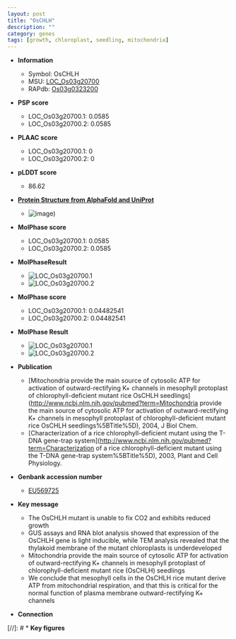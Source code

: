```yaml
---
layout: post
title: "OsCHLH"
description: ""
category: genes
tags: [growth, chloroplast, seedling, mitochondria]
---
```


* **Information**  
    + Symbol: OsCHLH  
    + MSU: [LOC_Os03g20700](http://rice.plantbiology.msu.edu/cgi-bin/ORF_infopage.cgi?orf=LOC_Os03g20700)  
    + RAPdb: [Os03g0323200](http://rapdb.dna.affrc.go.jp/viewer/gbrowse_details/irgsp1?name=Os03g0323200)  

* **PSP score**  
    + LOC_Os03g20700.1: 0.0585 
    + LOC_Os03g20700.2: 0.0585 

* **PLAAC score**  
    + LOC_Os03g20700.1: 0 
    + LOC_Os03g20700.2: 0 

* **pLDDT score**
    + 86.62

* **[Protein Structure from AlphaFold and UniProt](https://www.uniprot.org/uniprotkb/Q10M50/entry#structure)**
    + ![image](https://ricepsp.github.io/images/Q1/AF-Q10M50-F1.png))

* **MolPhase score**
    + LOC_Os03g20700.1: 0.0585
    + LOC_Os03g20700.2: 0.0585

* **MolPhaseResult**
    + ![LOC_Os03g20700.1](https://ricepsp.github.io/pictures/LOC_Os03g/LOC_Os03g20700.1.png)
    + ![LOC_Os03g20700.2](https://ricepsp.github.io/pictures/LOC_Os03g/LOC_Os03g20700.2.png)

* **MolPhase score**
    + LOC_Os03g20700.1: 0.04482541
    + LOC_Os03g20700.2: 0.04482541

* **MolPhase Result**
    + ![LOC_Os03g20700.1](https://304243504.github.io/Pictures/LOC_Os03g/LOC_Os03g20700.1.png)
    + ![LOC_Os03g20700.2](https://304243504.github.io/Pictures/LOC_Os03g/LOC_Os03g20700.2.png)

* **Publication**  
    + [Mitochondria provide the main source of cytosolic ATP for activation of outward-rectifying K+ channels in mesophyll protoplast of chlorophyll-deficient mutant rice OsCHLH seedlings](http://www.ncbi.nlm.nih.gov/pubmed?term=Mitochondria provide the main source of cytosolic ATP for activation of outward-rectifying K+ channels in mesophyll protoplast of chlorophyll-deficient mutant rice OsCHLH seedlings%5BTitle%5D), 2004, J Biol Chem.
    + [Characterization of a rice chlorophyll-deficient mutant using the T-DNA gene-trap system](http://www.ncbi.nlm.nih.gov/pubmed?term=Characterization of a rice chlorophyll-deficient mutant using the T-DNA gene-trap system%5BTitle%5D), 2003, Plant and Cell Physiology.

* **Genbank accession number**  
    + [EU569725](http://www.ncbi.nlm.nih.gov/nuccore/EU569725)

* **Key message**  
    + The OsCHLH mutant is unable to fix CO2 and exhibits reduced growth
    + GUS assays and RNA blot analysis showed that expression of the OsCHLH gene is light inducible, while TEM analysis revealed that the thylakoid membrane of the mutant chloroplasts is underdeveloped
    + Mitochondria provide the main source of cytosolic ATP for activation of outward-rectifying K+ channels in mesophyll protoplast of chlorophyll-deficient mutant rice (OsCHLH) seedlings
    + We conclude that mesophyll cells in the OsCHLH rice mutant derive ATP from mitochondrial respiration, and that this is critical for the normal function of plasma membrane outward-rectifying K+ channels

* **Connection**  

[//]: # * **Key figures**  


